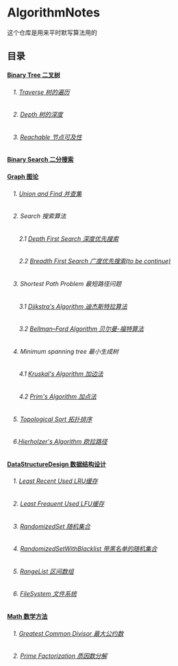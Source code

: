 # AlgorithmNotes

这个仓库是用来平时默写算法用的

## 目录
#### [Binary Tree 二叉树](https://github.com/gongyisheng/AlgorithmNotes/tree/master/src/main/java/com/orange_yishenggong/algorithm_notes/binaryTree)
######  　1. [Traverse 树的遍历](https://github.com/gongyisheng/AlgorithmNotes/blob/master/src/main/java/com/orange_yishenggong/algorithm_notes/binaryTree/Traverse.java)
######  　2. [Depth 树的深度](https://github.com/gongyisheng/AlgorithmNotes/blob/master/src/main/java/com/orange_yishenggong/algorithm_notes/binaryTree/Depth.java)
######  　3. [Reachable 节点可及性](https://github.com/gongyisheng/AlgorithmNotes/blob/master/src/main/java/com/orange_yishenggong/algorithm_notes/binaryTree/Reachable.java)
#### [Binary Search 二分搜索](https://github.com/gongyisheng/AlgorithmNotes/blob/master/src/main/java/com/orange_yishenggong/algorithm_notes/binarySearch/BinarySearch.java)
#### [Graph 图论](https://github.com/gongyisheng/AlgorithmNotes/tree/master/src/main/java/com/orange_yishenggong/algorithm_notes/graph)
######  　1. [Union and Find 并查集](https://github.com/gongyisheng/AlgorithmNotes/blob/master/src/main/java/com/orange_yishenggong/algorithm_notes/graph/UnionFind.java)
######  　2. Search 搜索算法
######  　　2.1 [Depth First Search 深度优先搜索](https://github.com/gongyisheng/AlgorithmNotes/blob/master/src/main/java/com/orange_yishenggong/algorithm_notes/graph/DFS.java)
######  　　2.2 [Breadth First Search 广度优先搜索(to be continue)]()
######  　3. Shortest Path Problem 最短路径问题
######  　　3.1 [Dijkstra's Algorithm 迪杰斯特拉算法](https://github.com/gongyisheng/AlgorithmNotes/blob/master/src/main/java/com/orange_yishenggong/algorithm_notes/graph/Dijkstra.java)
######  　　3.2 [Bellman–Ford Algorithm 贝尔曼-福特算法](https://github.com/gongyisheng/AlgorithmNotes/blob/master/src/main/java/com/orange_yishenggong/algorithm_notes/graph/BellmanFord.java)
######  　4. Minimum spanning tree 最小生成树
######  　　4.1 [Kruskal's Algorithm 加边法](https://github.com/gongyisheng/AlgorithmNotes/blob/master/src/main/java/com/orange_yishenggong/algorithm_notes/graph/Kruskal.java)
######  　　4.2 [Prim's Algorithm 加点法](https://github.com/gongyisheng/AlgorithmNotes/blob/master/src/main/java/com/orange_yishenggong/algorithm_notes/graph/Prim.java)
######  　5. [Topological Sort 拓扑排序](https://github.com/gongyisheng/AlgorithmNotes/blob/master/src/main/java/com/orange_yishenggong/algorithm_notes/graph/TopologicalSort.java)
######  　6.[Hierholzer's Algorithm 欧拉路径](https://github.com/gongyisheng/AlgorithmNotes/blob/master/src/main/java/com/orange_yishenggong/algorithm_notes/graph/Hierholzer.java)
#### [DataStructureDesign 数据结构设计](https://github.com/gongyisheng/AlgorithmNotes/tree/master/src/main/java/com/orange_yishenggong/algorithm_notes/dataStructureDesign)
######  　1. [Least Recent Used LRU缓存](https://github.com/gongyisheng/AlgorithmNotes/blob/master/src/main/java/com/orange_yishenggong/algorithm_notes/dataStructureDesign/LRUCache.java)
######  　2. [Least Frequent Used LFU缓存](https://github.com/gongyisheng/AlgorithmNotes/blob/master/src/main/java/com/orange_yishenggong/algorithm_notes/dataStructureDesign/LFUCache.java)
######  　3. [RandomizedSet 随机集合](https://github.com/gongyisheng/AlgorithmNotes/blob/master/src/main/java/com/orange_yishenggong/algorithm_notes/dataStructureDesign/RandomizedSet.java)
######  　4. [RandomizedSetWithBlacklist 带黑名单的随机集合](https://github.com/gongyisheng/AlgorithmNotes/blob/master/src/main/java/com/orange_yishenggong/algorithm_notes/dataStructureDesign/RandomizedSetWithBlacklist.java)
######  　5. [RangeList 区间数组](https://github.com/gongyisheng/AlgorithmNotes/blob/master/src/main/java/com/orange_yishenggong/algorithm_notes/dataStructureDesign/RangeList.java)
######  　6. [FileSystem 文件系统](https://github.com/gongyisheng/AlgorithmNotes/blob/master/src/main/java/com/orange_yishenggong/algorithm_notes/dataStructureDesign/FileSystem.java)
#### [Math 数学方法](https://github.com/gongyisheng/AlgorithmNotes/tree/master/src/main/java/com/orange_yishenggong/algorithm_notes/math)
######  　1. [Greatest Common Divisor 最大公约数](https://github.com/gongyisheng/AlgorithmNotes/blob/master/src/main/java/com/orange_yishenggong/algorithm_notes/math/GCD.java)
######  　2. [Prime Factorization 质因数分解](https://github.com/gongyisheng/AlgorithmNotes/blob/master/src/main/java/com/orange_yishenggong/algorithm_notes/math/PrimeFactorization.java)

